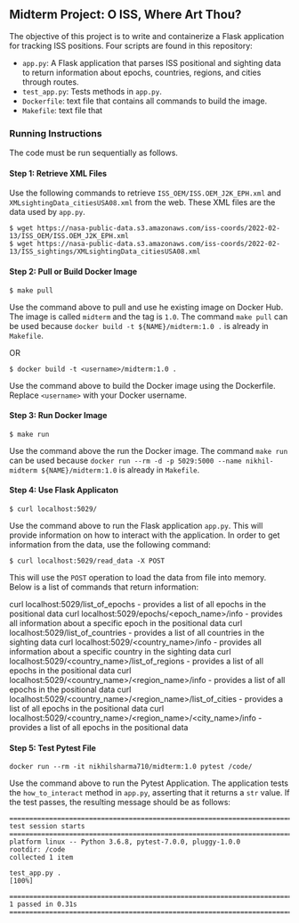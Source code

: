 ## Midterm Project: O ISS, Where Art Thou?

The objective of this project is to write and containerize a Flask application for tracking ISS positions. Four scripts are found in this repository:

* `app.py`: A Flask application that parses ISS positional and sighting data to return information about epochs, countries, regions, and cities through routes.
* `test_app.py`: Tests methods in `app.py`.
* `Dockerfile`: text file that contains all commands to build the image.
* `Makefile`: text file that

### Running Instructions

The code must be run sequentially as follows.

#### Step 1: Retrieve XML Files

Use the following commands to retrieve `ISS_OEM/ISS.OEM_J2K_EPH.xml` and `XMLsightingData_citiesUSA08.xml` from the web. These XML files are the data used by `app.py`.

```
$ wget https://nasa-public-data.s3.amazonaws.com/iss-coords/2022-02-13/ISS_OEM/ISS.OEM_J2K_EPH.xml
$ wget https://nasa-public-data.s3.amazonaws.com/iss-coords/2022-02-13/ISS_sightings/XMLsightingData_citiesUSA08.xml
```

#### Step 2: Pull or Build Docker Image

```
$ make pull
```

Use the command above to pull and use he existing image on Docker Hub. The image is called `midterm` and the tag is `1.0`. The command `make pull` can be used because `docker build -t ${NAME}/midterm:1.0 .` is already in `Makefile`.

OR

```
$ docker build -t <username>/midterm:1.0 .
```

Use the command above to build the Docker image using the Dockerfile. Replace `<username>` with your Docker username.


#### Step 3: Run Docker Image

```
$ make run
```

Use the command above the run the Docker image. The command `make run` can be used because `docker run --rm -d -p 5029:5000 --name nikhil-midterm ${NAME}/midterm:1.0` is already in `Makefile`.
    
#### Step 4: Use Flask Applicaton

```
$ curl localhost:5029/
```

Use the command above to run the Flask application `app.py`. This will provide information on how to interact with the application. In order to get information from the data, use the following command:

```
$ curl localhost:5029/read_data -X POST
```

This will use the `POST` operation to load the data from file into memory. Below is a list of commands that return information:

curl localhost:5029/list_of_epochs - provides a list of all epochs in the positional data
curl localhost:5029/epochs/<epoch_name>/info - provides all information about a specific epoch in the positional data
curl localhost:5029/list_of_countries - provides a list of all countries in the sighting data
curl localhost:5029/<country_name>/info - provides all information about a specific country in the sighting data
curl localhost:5029/<country_name>/list_of_regions - provides a list of all epochs in the positional data
curl localhost:5029/<country_name>/<region_name>/info - provides a list of all epochs in the positional data
curl localhost:5029/<country_name>/<region_name>/list_of_cities - provides a list of all epochs in the positional data
curl localhost:5029/<country_name>/<region_name>/<city_name>/info - provides a list of all epochs in the positional data

#### Step 5: Test Pytest File

```
docker run --rm -it nikhilsharma710/midterm:1.0 pytest /code/
```

Use the command above to run the Pytest Application. The application tests the `how_to_interact` method in `app.py`, asserting that it returns a `str` value. If the test passes, the resulting message should be as follows:

```
================================================================================ test session starts ================================================================================
platform linux -- Python 3.6.8, pytest-7.0.0, pluggy-1.0.0
rootdir: /code
collected 1 item                                                                                                                                                                    

test_app.py .                                                                                                                                                                 [100%]

================================================================================= 1 passed in 0.31s =================================================================================
```
